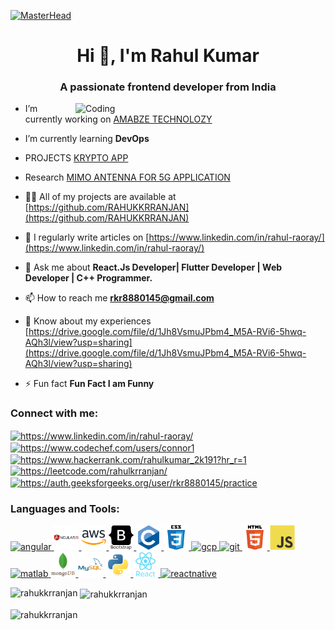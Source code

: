 [![MasterHead](https://developers.giphy.com/branch/master/static/api-512d36c09662682717108a38bbb5c57d.gif)](https://rishavchanda.io)
<h1 align="center">Hi 👋, I'm Rahul Kumar</h1>
<h3 align="center">A passionate frontend developer from India</h3>
<img align="right" alt="Coding" width="400" src="https://media2.giphy.com/media/v1.Y2lkPTc5MGI3NjExcG51eGdmaTcwdnU0c3hrdWgzNGJ0Z2UwZXFiZzFhem10ZmZna2ZpYiZlcD12MV9naWZzX3NlYXJjaCZjdD1n/xT9IgzoKnwFNmISR8I/giphy.gif">



- I’m currently  working on [AMABZE TECHNOLOZY](https://amabze.com/)

-  I’m currently learning **DevOps**

- PROJECTS [KRYPTO APP](https://github.com/RAHUKKRRANJAN)

- Research [MIMO ANTENNA FOR 5G APPLICATION](https://drive.google.com/file/d/1-h26_JfqFfW-pu2yDUGG4z7mzV1daGrg/view?usp=sharing)

- 👨‍💻 All of my projects are available at [https://github.com/RAHUKKRRANJAN](https://github.com/RAHUKKRRANJAN)

- 📝 I regularly write articles on [https://www.linkedin.com/in/rahul-raoray/](https://www.linkedin.com/in/rahul-raoray/)

- 💬 Ask me about **React.Js Developer| Flutter Developer | Web Developer | C++ Programmer.**

- 📫 How to reach me **rkr8880145@gmail.com**

- 📄 Know about my experiences [https://drive.google.com/file/d/1Jh8VsmuJPbm4_M5A-RVi6-5hwq-AQh3l/view?usp=sharing](https://drive.google.com/file/d/1Jh8VsmuJPbm4_M5A-RVi6-5hwq-AQh3l/view?usp=sharing)

- ⚡ Fun fact **Fun Fact I am Funny**

<h3 align="left">Connect with me:</h3>
<p align="left">
<a href="https://linkedin.com/in/https://www.linkedin.com/in/rahul-raoray/" target="blank"><img align="center" src="https://raw.githubusercontent.com/rahuldkjain/github-profile-readme-generator/master/src/images/icons/Social/linked-in-alt.svg" alt="https://www.linkedin.com/in/rahul-raoray/" height="30" width="40" /></a>
<a href="https://www.codechef.com/users/https://www.codechef.com/users/connor1" target="blank"><img align="center" src="https://cdn.jsdelivr.net/npm/simple-icons@3.1.0/icons/codechef.svg" alt="https://www.codechef.com/users/connor1" height="30" width="40" /></a>
<a href="https://www.hackerrank.com/https://www.hackerrank.com/rahulkumar_2k191?hr_r=1" target="blank"><img align="center" src="https://raw.githubusercontent.com/rahuldkjain/github-profile-readme-generator/master/src/images/icons/Social/hackerrank.svg" alt="https://www.hackerrank.com/rahulkumar_2k191?hr_r=1" height="30" width="40" /></a>
<a href="https://www.leetcode.com/https://leetcode.com/rahulkrranjan/" target="blank"><img align="center" src="https://raw.githubusercontent.com/rahuldkjain/github-profile-readme-generator/master/src/images/icons/Social/leet-code.svg" alt="https://leetcode.com/rahulkrranjan/" height="30" width="40" /></a>
<a href="https://auth.geeksforgeeks.org/user/https://auth.geeksforgeeks.org/user/rkr8880145/practice" target="blank"><img align="center" src="https://raw.githubusercontent.com/rahuldkjain/github-profile-readme-generator/master/src/images/icons/Social/geeks-for-geeks.svg" alt="https://auth.geeksforgeeks.org/user/rkr8880145/practice" height="30" width="40" /></a>
</p>

<h3 align="left">Languages and Tools:</h3>
<p align="left"> <a href="https://angular.io" target="_blank" rel="noreferrer"> <img src="https://angular.io/assets/images/logos/angular/angular.svg" alt="angular" width="40" height="40"/> </a> <a href="https://angular.io" target="_blank" rel="noreferrer"> <img src="https://raw.githubusercontent.com/devicons/devicon/master/icons/angularjs/angularjs-original-wordmark.svg" alt="angularjs" width="40" height="40"/> </a> <a href="https://aws.amazon.com" target="_blank" rel="noreferrer"> <img src="https://raw.githubusercontent.com/devicons/devicon/master/icons/amazonwebservices/amazonwebservices-original-wordmark.svg" alt="aws" width="40" height="40"/> </a> <a href="https://getbootstrap.com" target="_blank" rel="noreferrer"> <img src="https://raw.githubusercontent.com/devicons/devicon/master/icons/bootstrap/bootstrap-plain-wordmark.svg" alt="bootstrap" width="40" height="40"/> </a> <a href="https://www.cprogramming.com/" target="_blank" rel="noreferrer"> <img src="https://raw.githubusercontent.com/devicons/devicon/master/icons/c/c-original.svg" alt="c" width="40" height="40"/> </a> <a href="https://www.w3schools.com/css/" target="_blank" rel="noreferrer"> <img src="https://raw.githubusercontent.com/devicons/devicon/master/icons/css3/css3-original-wordmark.svg" alt="css3" width="40" height="40"/> </a> <a href="https://cloud.google.com" target="_blank" rel="noreferrer"> <img src="https://www.vectorlogo.zone/logos/google_cloud/google_cloud-icon.svg" alt="gcp" width="40" height="40"/> </a> <a href="https://git-scm.com/" target="_blank" rel="noreferrer"> <img src="https://www.vectorlogo.zone/logos/git-scm/git-scm-icon.svg" alt="git" width="40" height="40"/> </a> <a href="https://www.w3.org/html/" target="_blank" rel="noreferrer"> <img src="https://raw.githubusercontent.com/devicons/devicon/master/icons/html5/html5-original-wordmark.svg" alt="html5" width="40" height="40"/> </a> <a href="https://developer.mozilla.org/en-US/docs/Web/JavaScript" target="_blank" rel="noreferrer"> <img src="https://raw.githubusercontent.com/devicons/devicon/master/icons/javascript/javascript-original.svg" alt="javascript" width="40" height="40"/> </a> <a href="https://www.mathworks.com/" target="_blank" rel="noreferrer"> <img src="https://upload.wikimedia.org/wikipedia/commons/2/21/Matlab_Logo.png" alt="matlab" width="40" height="40"/> </a> <a href="https://www.mongodb.com/" target="_blank" rel="noreferrer"> <img src="https://raw.githubusercontent.com/devicons/devicon/master/icons/mongodb/mongodb-original-wordmark.svg" alt="mongodb" width="40" height="40"/> </a> <a href="https://www.mysql.com/" target="_blank" rel="noreferrer"> <img src="https://raw.githubusercontent.com/devicons/devicon/master/icons/mysql/mysql-original-wordmark.svg" alt="mysql" width="40" height="40"/> </a> <a href="https://www.python.org" target="_blank" rel="noreferrer"> <img src="https://raw.githubusercontent.com/devicons/devicon/master/icons/python/python-original.svg" alt="python" width="40" height="40"/> </a> <a href="https://reactjs.org/" target="_blank" rel="noreferrer"> <img src="https://raw.githubusercontent.com/devicons/devicon/master/icons/react/react-original-wordmark.svg" alt="react" width="40" height="40"/> </a> <a href="https://reactnative.dev/" target="_blank" rel="noreferrer"> <img src="https://reactnative.dev/img/header_logo.svg" alt="reactnative" width="40" height="40"/> </a> </p>

<p><img align="left" src="https://github-readme-stats.vercel.app/api/top-langs?username=rahukkrranjan&show_icons=true&locale=en&layout=compact" alt="rahukkrranjan" /></p>

<p>&nbsp;<img align="center" src="https://github-readme-stats.vercel.app/api?username=rahukkrranjan&show_icons=true&locale=en" alt="rahukkrranjan" /></p>

<p><img align="center" src="https://github-readme-streak-stats.herokuapp.com/?user=rahukkrranjan&" alt="rahukkrranjan" /></p>
